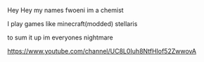 Hey Hey my names fwoeni im a chemist

I play games like minecraft(modded) stellaris

to sum it up im everyones nightmare

<!---
Fwoeni/Fwoeni is a ✨ special ✨ repository because its `README.md` (this file) appears on your GitHub profile.
You can click the Preview link to take a look at your changes.
--->

https://www.youtube.com/channel/UC8L0Iuh8NtfHlof52ZwwovA

